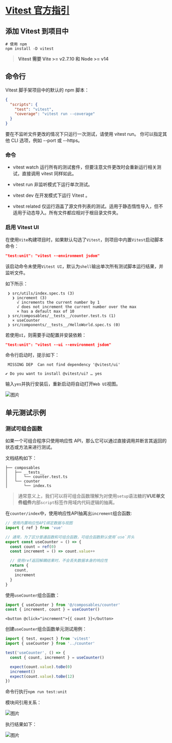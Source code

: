 # [Vitest 官方指引](https://cn.vitest.dev/guide/)

## 添加 Vitest 到项目中

```shell
# 使用 npm
npm install -D vitest
```

> **Vitest 需要 Vite >= v2.7.10 和 Node >= v14**

## 命令行

Vitest 脚手架项目中的默认的 npm 脚本：

```json
{
  "scripts": {
    "test": "vitest",
    "coverage": "vitest run --coverage"
  }
}
```

要在不监听文件更改的情况下只运行一次测试，请使用 vitest run。 你可以指定其他 CLI 选项，例如 --port 或 --https。

### 命令

- vitest watch
  运行所有的测试套件，但要注意文件更改时会重新运行相关测试，直接调用 vitest 同样如此。

- vitest run
  非监听模式下运行单次测试。

- vitest dev
  在开发模式下运行 Vitest 。

- vitest related
  仅运行涵盖了源文件列表的测试。适用于静态惰性导入，但不适用于动态导入。所有文件都应相对于根目录文件夹。

### 启用 Vitest UI

在使用`Vite`构建项目时，如果默认勾选了`Vitest`，则项目中内置`Vitest`启动脚本命令：

```json
"test:unit": "vitest --environment jsdom"
```

该启动命令未使用`Vitest UI`，默认为`shell`输出单次所有测试脚本运行结果，并监听文件。

如下所示：

```shell
 ❯ src/utils/index.spec.ts (3)
   ❯ increment (3)
     √ increments the current number by 1
     √ does not increment the current number over the max
     × has a default max of 10
 ❯ src/composables/__tests__/counter.test.ts (1)
   × useCounter
 ❯ src/components/__tests__/HelloWorld.spec.ts (0)
```

若使用`UI`，则需要手动配置并安装依赖：

```json
"test:unit": "vitest --ui --environment jsdom"
```

命令行启动时，提示如下：

```shell
 MISSING DEP  Can not find dependency '@vitest/ui'

✔ Do you want to install @vitest/ui? … yes
```

输入`yes`并执行安装后，重新启动将自动打开`Web UI`视图。

![图片](/images/ui.png)

## 单元测试示例

### 测试可组合函数

如果一个可组合程序只使用响应性 API，那么它可以通过直接调用并断言其返回的状态或方法来进行测试。

文档结构如下：

```
├── composables
│   ├── __tests__
│   │   └── counter.test.ts
│   └── counter
│       └── index.ts
```

> 通常意义上，我们可以将可组合函数理解为对使用`setup`语法糖的**VUE单文件组件**内部`script`标签作用域内代码逻辑的抽离。

在`counter/index`中，使用响应性API抽离出`increment`组合函数:

```javascript
// 使用内置响应性API绑定数据与视图
import { ref } from 'vue'

// 通常，为了区分普通函数和可组合函数，可组合函数默认使用`use`开头
export const useCounter = () => {
  const count = ref(0)
  const increment = () => count.value++

  // 使用ref返回解耦结果时，不会丢失数据本身的响应性
  return {
    count,
    increment
  }
}
```

使用`useCounter`组合函数：

```javascript
import { useCounter } from '@/composables/counter'
const { increment, count } = useCounter()
```

```vue
<button @click="increment">{{ count }}</button>
```

创建`useCounter`组合函数单元测试用例：

```typescript
import { test, expect } from 'vitest'
import { useCounter } from '../counter'

test('useCounter', () => {
  const { count, increment } = useCounter()

  expect(count.value).toBe(0)
  increment()
  expect(count.value).toBe(12)
})
```

命令行执行`npm run test:unit`

模块间引用关系：

![图片](/images/module.png)

执行结果如下：

![图片](/images/error.png)
